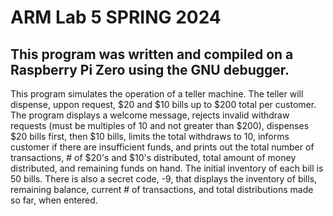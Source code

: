 # ARM Lab 5 SPRING 2024
## This program was written and compiled on a Raspberry Pi Zero using the GNU debugger.
This program simulates the operation of a teller machine. The teller will dispense, uppon request, $20 and $10 bills up to $200 total per customer. The program displays a welcome message, rejects invalid withdraw requests (must be multiples of 10 and not greater than $200), dispenses $20
bills first, then $10 bills, limits the total withdraws to 10, informs customer if there are insufficient funds, and prints out the total number of 
transactions, # of $20's and $10's distributed, total amount of money distributed, and remaining funds on hand. The initial inventory of each bill
is 50 bills. There is also a secret code, -9, that displays the inventory of bills, remaining balance, current # of transactions, and total
distributions made so far, when entered.
